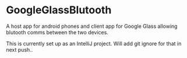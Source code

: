 GoogleGlassBlutooth
===================

A host app for android phones and client app for Google Glass allowing blutooth comms between the two devices.

This is currently set up as an IntelliJ project.  Will add git ignore for that in next push..
